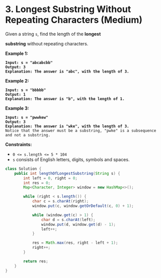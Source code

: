 # 3. Longest Substring Without Repeating Characters (Medium)

Given a string `s`, find the length of the **longest**&#x20;

**substring** without repeating characters.

**Example 1:**

<pre><code><strong>Input: s = "abcabcbb"
</strong><strong>Output: 3
</strong><strong>Explanation: The answer is "abc", with the length of 3.
</strong></code></pre>

**Example 2:**

<pre><code><strong>Input: s = "bbbbb"
</strong><strong>Output: 1
</strong><strong>Explanation: The answer is "b", with the length of 1.
</strong></code></pre>

**Example 3:**

<pre><code><strong>Input: s = "pwwkew"
</strong><strong>Output: 3
</strong><strong>Explanation: The answer is "wke", with the length of 3.
</strong>Notice that the answer must be a substring, "pwke" is a subsequence and not a substring. 
</code></pre>

**Constraints:**

* `0 <= s.length <= 5 * 104`
* `s` consists of English letters, digits, symbols and spaces.



```java
class Solution {
    public int lengthOfLongestSubstring(String s) {
        int left = 0, right = 0;
        int res = 0;
        Map<Character, Integer> window = new HashMap<>();

        while (right < s.length()) {
            char c = s.charAt(right);
            window.put(c, window.getOrDefault(c, 0) + 1);

            while (window.get(c) > 1) {
                char d = s.charAt(left);
                window.put(d, window.get(d) - 1);
                left++;
            }

            res = Math.max(res, right - left + 1);
            right++;
        }

        return res;
    }
}
```
